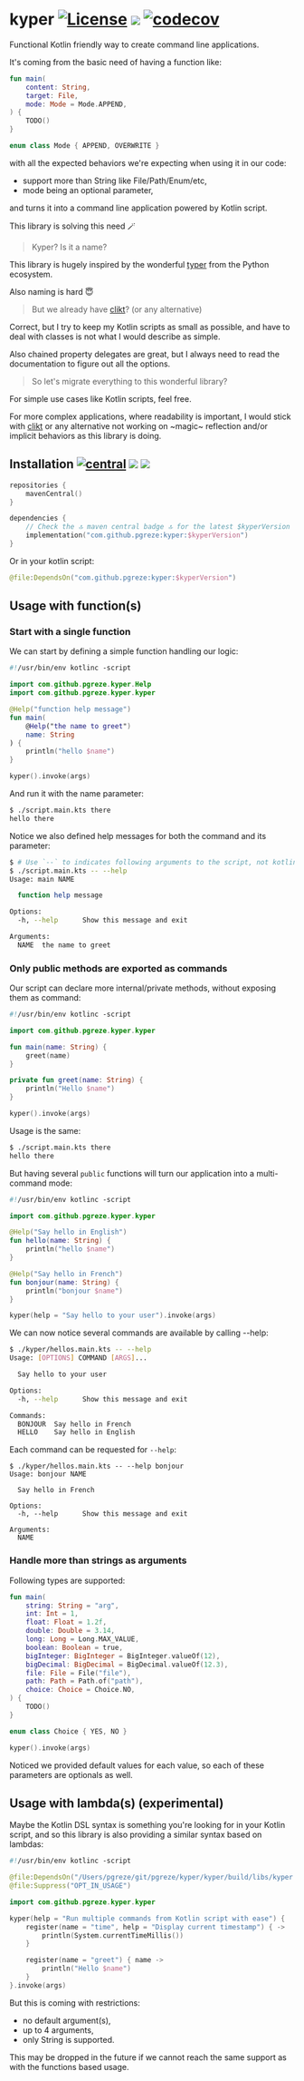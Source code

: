 # kyper [![License](https://img.shields.io/badge/License-Apache%202.0-blue.svg)](https://opensource.org/licenses/Apache-2.0) [![](https://github.com/pgreze/kyper/actions/workflows/main.yml/badge.svg)](https://github.com/pgreze/kyper/actions/workflows/main.yml) [![codecov](https://codecov.io/gh/pgreze/kyper/branch/main/graph/badge.svg?token=T5R37803P4)](https://codecov.io/gh/pgreze/kyper)

Functional Kotlin friendly way to create command line applications.

It's coming from the basic need of having a function like:

```kotlin
fun main(
    content: String,
    target: File,
    mode: Mode = Mode.APPEND,
) {
    TODO()
}

enum class Mode { APPEND, OVERWRITE }
```

with all the expected behaviors we're expecting when using it in our code:
- support more than String like File/Path/Enum/etc,
- mode being an optional parameter,

and turns it into a command line application powered by Kotlin script.

This library is solving this need 🪄

> Kyper? Is it a name?

This library is hugely inspired by the wonderful [typer](https://typer.tiangolo.com/)
from the Python ecosystem.

Also naming is hard 😇

> But we already have [clikt](https://ajalt.github.io/clikt/)? (or any alternative)

Correct, but I try to keep my Kotlin scripts as small as possible,
and have to deal with classes is not what I would describe as simple.

Also chained property delegates are great,
but I always need to read the documentation to figure out all the options.

> So let's migrate everything to this wonderful library?

For simple use cases like Kotlin scripts, feel free.

For more complex applications, where readability is important,
I would stick with [clikt](https://ajalt.github.io/clikt/)
or any alternative not working on ~magic~ reflection
and/or implicit behaviors as this library is doing.

## Installation  [![central](https://maven-badges.herokuapp.com/maven-central/com.github.pgreze/kyper/badge.svg?style={style})](https://search.maven.org/artifact/com.github.pgreze/kyper) ![](https://img.shields.io/badge/Java-11-blue) [![](https://img.shields.io/badge/Kotlin-1.7.22-blue)](https://kotlinlang.org/)

```kotlin
repositories {
    mavenCentral()
}

dependencies {
    // Check the 🔝 maven central badge 🔝 for the latest $kyperVersion
    implementation("com.github.pgreze:kyper:$kyperVersion")
}
```

Or in your kotlin script:

```kotlin
@file:DependsOn("com.github.pgreze:kyper:$kyperVersion")
```

## Usage with function(s)

### Start with a single function

We can start by defining a simple function handling our logic:

```kotlin
#!/usr/bin/env kotlinc -script

import com.github.pgreze.kyper.Help
import com.github.pgreze.kyper.kyper

@Help("function help message")
fun main(
    @Help("the name to greet")
    name: String
) {
    println("hello $name")
}

kyper().invoke(args)
```

And run it with the name parameter:

```bash
$ ./script.main.kts there
hello there
```

Notice we also defined help messages for both the command and its parameter:

```bash
$ # Use `--` to indicates following arguments to the script, not kotlinc itself
$ ./script.main.kts -- --help
Usage: main NAME

  function help message

Options:
  -h, --help      Show this message and exit

Arguments:
  NAME  the name to greet
```

### Only public methods are exported as commands

Our script can declare more internal/private methods,
without exposing them as command:

```kotlin
#!/usr/bin/env kotlinc -script

import com.github.pgreze.kyper.kyper

fun main(name: String) {
    greet(name)
}

private fun greet(name: String) {
    println("Hello $name")
}

kyper().invoke(args)
```

Usage is the same:

```bash
$ ./script.main.kts there
hello there
```

But having several `public` functions will turn our application into a multi-command mode:

```kotlin
#!/usr/bin/env kotlinc -script

import com.github.pgreze.kyper.kyper

@Help("Say hello in English")
fun hello(name: String) {
    println("hello $name")
}

@Help("Say hello in French")
fun bonjour(name: String) {
    println("bonjour $name")
}

kyper(help = "Say hello to your user").invoke(args)
```

We can now notice several commands are available by calling --help:

```bash
$ ./kyper/hellos.main.kts -- --help
Usage: [OPTIONS] COMMAND [ARGS]...

  Say hello to your user

Options:
  -h, --help      Show this message and exit

Commands:
  BONJOUR  Say hello in French
  HELLO    Say hello in English
```

Each command can be requested for `--help`:
```
$ ./kyper/hellos.main.kts -- --help bonjour
Usage: bonjour NAME

  Say hello in French

Options:
  -h, --help      Show this message and exit

Arguments:
  NAME
```

### Handle more than strings as arguments

Following types are supported:

```kotlin
fun main(
    string: String = "arg",
    int: Int = 1,
    float: Float = 1.2f,
    double: Double = 3.14,
    long: Long = Long.MAX_VALUE,
    boolean: Boolean = true,
    bigInteger: BigInteger = BigInteger.valueOf(12),
    bigDecimal: BigDecimal = BigDecimal.valueOf(12.3),
    file: File = File("file"),
    path: Path = Path.of("path"),
    choice: Choice = Choice.NO,
) {
    TODO()
}

enum class Choice { YES, NO }

kyper().invoke(args)
```

Noticed we provided default values for each value,
so each of these parameters are optionals as well.

## Usage with lambda(s) (experimental)

Maybe the Kotlin DSL syntax is something you're looking for in your Kotlin script,
and so this library is also providing a similar syntax based on lambdas:

```kotlin
#!/usr/bin/env kotlinc -script

@file:DependsOn("/Users/pgreze/git/pgreze/kyper/kyper/build/libs/kyper.jar")
@file:Suppress("OPT_IN_USAGE")

import com.github.pgreze.kyper.kyper

kyper(help = "Run multiple commands from Kotlin script with ease") {
    register(name = "time", help = "Display current timestamp") { ->
        println(System.currentTimeMillis())
    }

    register(name = "greet") { name ->
        println("Hello $name")
    }
}.invoke(args)
```

But this is coming with restrictions:
- no default argument(s),
- up to 4 arguments,
- only String is supported.

This may be dropped in the future if we cannot reach
the same support as with the functions based usage.
